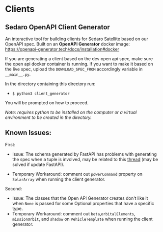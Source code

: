 # Clients

## Sedaro OpenAPI Client Generator

An interactive tool for building clients for Sedaro Satellite based on our OpenAPI spec. Built on an **OpenAPI Generator** docker image: https://openapi-generator.tech/docs/installation#docker

If you are generating a client based on the dev open api spec, make sure the open api docker container is running. If you want to make it based on the live spec, upload the `DOWNLOAD_SPEC_FROM` accordingly variable in `__main__.py`.

In the directory containing this directory run:

- `$ python3 client_generator`

You will be prompted on how to proceed.

_Note: requires python to be installed on the computer or a virtual environment to be created in the directory._

## Known Issues:

First:

- Issue: The schema generated by FastAPI has problems with generating the spec when a tuple is involved, may be related to this [thread](https://github.com/tiangolo/fastapi/issues/3782) (may be solved if update FastAPI).

- Temporary Workaround: comment out `powerCommand` property on `SolarArray` when running the client generator.

Second:

- Issue: The classes that the Open API Generator creates don't like it when `None` is passed for some Optional properties that have a specific type.
- Temporary Workaround: comment out `beta`,`orbitalElements`, `missionOrbit`, and `shadow` on `VehicleTemplate` when running the client generator.
